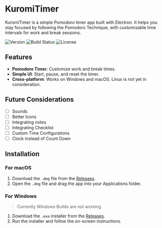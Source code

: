 # KuromiTimer

KuromiTimer is a simple Pomodoro timer app built with Electron. It helps you stay focused by following the Pomodoro Technique, with customizable time intervals for work and break sessions.

![Version](https://img.shields.io/badge/version-0.0.1-blue)
![Build Status](https://img.shields.io/badge/build-pre%20release-brightgreen)
![License](https://img.shields.io/badge/license-MIT-blue)

## Features
- **Pomodoro Timer**: Customize work and break times.
- **Simple UI**: Start, pause, and reset the timer.
- **Cross-platform**: Works on Windows and macOS. Linux is not yet in consideration.

## Future Considerations
- [ ] Sounds
- [ ] Better Icons
- [ ] Integrating notes
- [ ] Integrating Checklist
- [ ] Custom Time Configurations
- [ ] Clock instead of Count Down

## Installation

### **For macOS**
1. Download the `.dmg` file from the [Releases](https://github.com/jstn-swm/KuroMiTimer/releases).
2. Open the `.dmg` file and drag the app into your Applications folder.

### **For Windows**

> Currently Windows Builds are not working

1. Download the `.exe` installer from the [Releases](https://github.com/jstn-swm/KuroMiTimer/releases).
2. Run the installer and follow the on-screen instructions.

